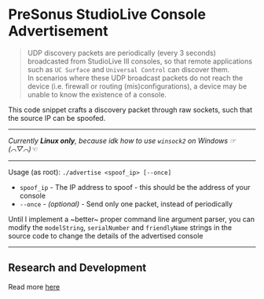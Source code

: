 # PreSonus StudioLive Console Advertisement

> UDP discovery packets are periodically (every 3 seconds) broadcasted from StudioLive III consoles, so that remote applications such as `UC Surface` and `Universal Control` can discover them.  
In scenarios where these UDP broadcast packets do not reach the device (i.e. firewall or routing (mis)configurations), a device may be unable to know the existence of a console.

This code snippet crafts a discovery packet through raw sockets, such that the source IP can be spoofed.

---

_Currently **Linux only**, because idk how to use `winsock2` on Windows ☞(⌒▽⌒)☜_

---

Usage (as root): `./advertise <spoof_ip> [--once]`

* `spoof_ip` - The IP address to spoof - this should be the address of your console
* `--once` - _(optional)_ - Send only one packet, instead of periodically

Until I implement a ~better~ proper command line argument parser, you can modify the `modelString`, `serialNumber` and `friendlyName` strings in the source code to change the details of the advertised console

---

## Research and Development

Read more [here](https://featherbear.cc/presonus-studiolive-api/protocol.html)
